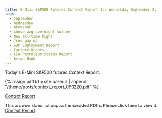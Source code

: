 ```yaml
---
title: E-Mini S&P500 futures Context Report for Wednesday September 2, 2020
tags:
  - September
  - Wednesday
  - Breakout
  - Above avg overnight volume
  - New all-time highs
  - True gap up
  - ADP Employment Report
  - Factory Orders
  - EIA Petroleum Status Report
  - Beige Book
---
```


Today's E-Mini S&P500 futures Context Report.

{% assign pdfUrl = site.baseurl | append: "/theme/posts/context_report_090220.pdf" %}

<a href="{{pdfUrl}}">Context Report</a>

<object data="{{pdfUrl}}" type="application/pdf" width="700px" height="700px">
    <p>This browser does not support embedded PDFs. Please click here to view it: <a href="{{pdfUrl}}">Context Report</a>.</p>
</object>

